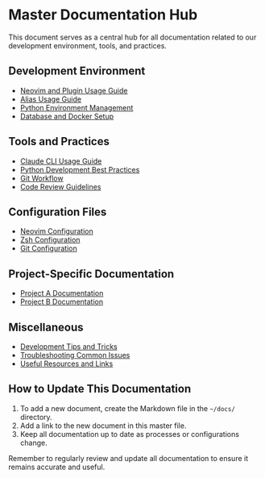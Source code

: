 # Master Documentation Hub

This document serves as a central hub for all documentation related to our development environment, tools, and practices.

## Development Environment
- [Neovim and Plugin Usage Guide](~/docs/neovim-guide.md)
- [Alias Usage Guide](~/docs/alias-guide.md)
- [Python Environment Management](~/docs/python-env-guide.md)
- [Database and Docker Setup](~/docs/db-docker-guide.md)

## Tools and Practices
- [Claude CLI Usage Guide](~/docs/claude-cli-guide.md)
- [Python Development Best Practices](~/docs/python-best-practices.md)
- [Git Workflow](~/docs/git-workflow.md)
- [Code Review Guidelines](~/docs/code-review-guidelines.md)

## Configuration Files
- [Neovim Configuration](~/.config/nvim/init.vim)
- [Zsh Configuration](~/.zshrc)
- [Git Configuration](~/.gitconfig)

## Project-Specific Documentation
- [Project A Documentation](~/projects/projectA/docs/README.md)
- [Project B Documentation](~/projects/projectB/docs/README.md)

## Miscellaneous
- [Development Tips and Tricks](~/docs/dev-tips-and-tricks.md)
- [Troubleshooting Common Issues](~/docs/troubleshooting.md)
- [Useful Resources and Links](~/docs/resources.md)

## How to Update This Documentation
1. To add a new document, create the Markdown file in the `~/docs/` directory.
2. Add a link to the new document in this master file.
3. Keep all documentation up to date as processes or configurations change.

Remember to regularly review and update all documentation to ensure it remains accurate and useful.
